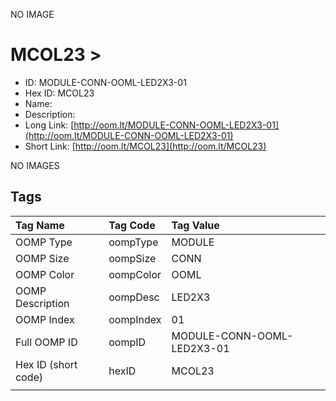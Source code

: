 


  
NO IMAGE  
# MCOL23 > 

- ID: MODULE-CONN-OOML-LED2X3-01
- Hex ID: MCOL23
- Name: 
- Description: 
- Long Link: [http://oom.lt/MODULE-CONN-OOML-LED2X3-01](http://oom.lt/MODULE-CONN-OOML-LED2X3-01)
- Short Link: [http://oom.lt/MCOL23](http://oom.lt/MCOL23)
  
NO IMAGES  
## Tags
  

|Tag Name|Tag Code|Tag Value|
| :--- | :--- | :--- |
|OOMP Type|oompType|MODULE|
|OOMP Size|oompSize|CONN|
|OOMP Color|oompColor|OOML|
|OOMP Description|oompDesc|LED2X3|
|OOMP Index|oompIndex|01|
|Full OOMP ID|oompID|MODULE-CONN-OOML-LED2X3-01|
|Hex ID (short code)|hexID|MCOL23|
||||

